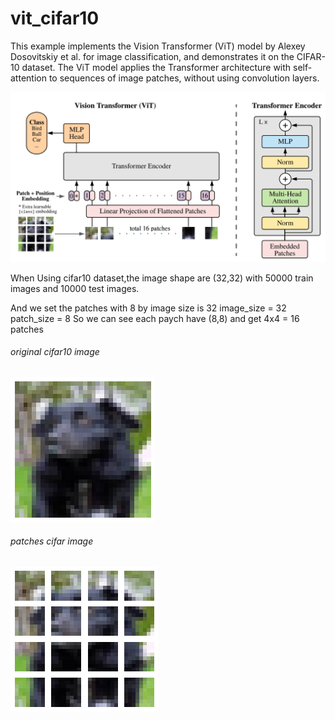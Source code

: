 # vit_cifar10

This example implements the Vision Transformer (ViT) model by Alexey Dosovitskiy et al. for image classification, and demonstrates it on the CIFAR-10 dataset. The ViT model applies the Transformer architecture with self-attention to sequences of image patches, without using convolution layers.

![image](https://github.com/ajiehung/vit_cifar10/blob/main/images/vit_model.png)

When Using cifar10 dataset,the image shape are (32,32) with 50000 train images and 10000 test images.

And we set the patches with 8 by image size is 32
    image_size = 32 
	patch_size = 8
So we can see each paych have (8,8) and get 4x4 = 16 patches

###### original cifar10 image

![image](https://github.com/ajiehung/vit_cifar10/blob/main/images/original_img.png)

###### patches cifar image

![image](https://github.com/ajiehung/vit_cifar10/blob/main/images/patches_img.png)

